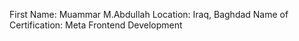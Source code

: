 First Name: Muammar M.Abdullah
Location: Iraq, Baghdad
Name of Certification: Meta Frontend Development

